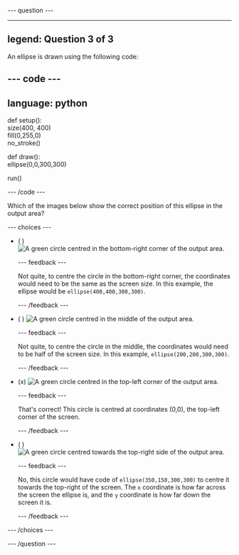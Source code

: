 
--- question ---

---
legend: Question 3 of 3
---

An ellipse is drawn using the following code: 

--- code ---
---
language: python
---

def setup():   
  size(400, 400)   
  fill(0,255,0)   
  no_stroke()   
    
def draw():   
  ellipse(0,0,300,300)    

run()

--- /code ---

Which of the images below show the correct position of this ellipse in the output area?

--- choices ---

- ( ) ![A green circle centred in the bottom-right corner of the output area.](images/bottom-right.png)

  --- feedback ---
  
  Not quite, to centre the circle in the bottom-right corner, the coordinates would need to be the same as the screen size. In this example, the ellipse would be `ellipse(400,400,300,300)`. 

  --- /feedback ---

- ( ) ![A green circle centred in the middle of the output area.](images/centre.png) 

  --- feedback ---

  Not quite, to centre the circle in the middle, the coordinates would need to be half of the screen size. In this example, `ellipse(200,200,300,300)`. 

  --- /feedback ---

- (x) ![A green circle centred in the top-left corner of the output area.](images/top-left.png)

  --- feedback ---
  
  That's correct! This circle is centred at coordinates (0,0), the top-left corner of the screen. 

  --- /feedback ---

- ( ) ![A green circle centred towards the top-right side of the output area.](images/random-side.png)

  --- feedback ---
  
  No, this circle would have code of `ellipse(350,150,300,300)` to centre it towards the top-right of the screen. The `x` coordinate is how far across the screen the ellipse is, and the `y` coordinate is how far down the screen it is.

  --- /feedback ---

--- /choices ---

--- /question ---
